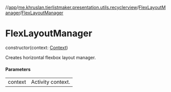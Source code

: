 //[app](../../../index.md)/[me.khruslan.tierlistmaker.presentation.utils.recyclerview](../index.md)/[FlexLayoutManager](index.md)/[FlexLayoutManager](-flex-layout-manager.md)

# FlexLayoutManager

constructor(context: [Context](https://developer.android.com/reference/kotlin/android/content/Context.html))

Creates horizontal flexbox layout manager.

#### Parameters

| | |
|---|---|
| context | Activity context. |
